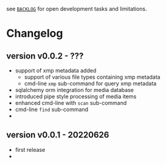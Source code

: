 
see [`BACKLOG`](https://github.com/kr-g/smog/blob/main/BACKLOG.md)
for open development tasks and limitations.


# Changelog

## version v0.0.2 - ???

- support of xmp metadata added
  - support of various file types containing xmp metadata
  - cmd-line `xmp` sub-command for query xmp metadata
- sqlalchemy orm integration for media database
- introduced pipe style processing of media items
- enhanced cmd-line with `scan` sub-command
- cmd-line `find` sub-command 
- 


## version v0.0.1 - 20220626

- first release
- 